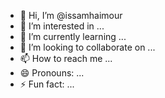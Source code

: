 - 👋 Hi, I’m @issamhaimour
- 👀 I’m interested in ...
- 🌱 I’m currently learning ...
- 💞️ I’m looking to collaborate on ...
- 📫 How to reach me ...
- 😄 Pronouns: ...
- ⚡ Fun fact: ...

<!---
issamhaimour/issamhaimour is a ✨ special ✨ repository because its `README.md` (this file) appears on your GitHub profile.
You can click the Preview link to take a look at your changes.
--->
